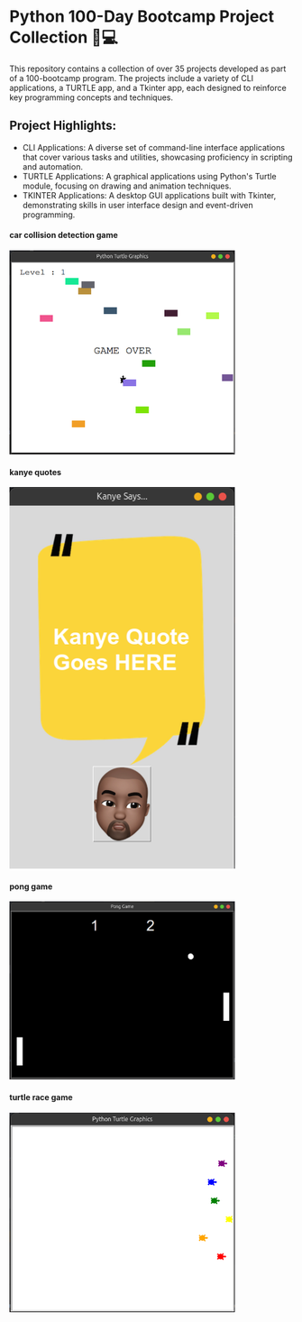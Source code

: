 # Python 100-Day Bootcamp Project Collection 🐍💻
This repository contains a collection of over 35 projects developed as part of a 100-bootcamp program. The projects include a variety of CLI applications, a TURTLE app, and a Tkinter app, each designed to reinforce key programming concepts and techniques.

## Project Highlights:
- CLI Applications: A diverse set of command-line interface applications that cover various tasks and utilities, showcasing proficiency in scripting and automation.
- TURTLE Applications: A graphical applications using Python's Turtle module, focusing on drawing and animation techniques.
- TKINTER Applications: A desktop GUI applications built with Tkinter, demonstrating skills in user interface design and event-driven programming.

####  car collision detection game
<img src="./Screenshots/3.png" alt="img" width="400"/>

####  kanye quotes
<img src="./Screenshots/1.png" alt="img" width="400"/>


####  pong game
<img src="./Screenshots/2.png" alt="img" width="400"/>

####  turtle race game
<img src="./Screenshots/4.png" alt="img" width="400"/>